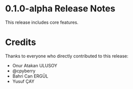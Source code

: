 0.1.0-alpha Release Notes
====================

This release includes core features.

Credits
=======

Thanks to everyone who directly contributed to this release:

- Onur Atakan ULUSOY
- @cpyberry
- Bahri Can ERGÜL
- Yusuf ÇAY
